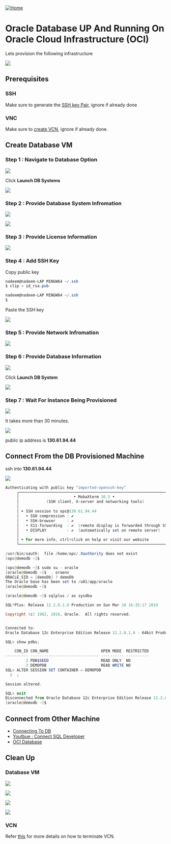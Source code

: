 [![Home](../resources/home.png#center)](../README.md)

# Oracle Database UP And Running On Oracle Cloud Infrastructure (OCI)

Lets provision the following infrastructure

![](../resources/db-infrastructure.png)

## Prerequisites

### SSH

Make sure to generate the [SSH key Pair](GeneratingSshKey.md), ignore if already done

### VNC

Make sure to [create VCN](CreatingVCN.md), ignore if already done.


## Create Database VM


### Step 1 : Navigate to Database Option

![](../resources/navigate-database-option.png)

Click **Launch DB Systems**

![](../resources/launch-db-systems-menu.png)


### Step 2 : Provide Database System Infromation

![](../resources/db-name-se.png)


![](../resources/db-available-editions.png)

### Step 3 : Provide License Information

![](../resources/db-as-lt.png)


### Step 4 : Add SSH Key

Copy public key

```Powershell
nadeem@nadeem-LAP MINGW64 ~/.ssh
$ clip < id_rsa.pub

nadeem@nadeem-LAP MINGW64 ~/.ssh
$

```
Paste the SSH key

![](../resources/db-ssh-paste.png)

### Step 5 : Provide Network Infromation

![](../resources/db-network-info.png)


### Step 6 : Provide Database Information

![](../resources/db-info.png)

Click **Launch DB System**

![](../resources/db-launch.png)

### Step 7 : Wait For Instance Being Provisioned

![](../resources/db-being-provisoned.png)

It takes more than 30 minutes.

![](../resources/db-provisioned.png)

public ip address is **130.61.94.44**


## Connect From the DB Provisioned Machine

ssh into **130.61.94.44**

![](../resources/db-ssh-connect.png)


```Powershell
Authenticating with public key "imported-openssh-key"
     ┌────────────────────────────────────────────────────────────────────┐
     │                        • MobaXterm 10.5 •                          │
     │            (SSH client, X-server and networking tools)             │
     │                                                                    │
     │ ➤ SSH session to opc@130.61.94.44                                  │
     │   • SSH compression : ✔                                            │
     │   • SSH-browser     : ✔                                            │
     │   • X11-forwarding  : ✔  (remote display is forwarded through SSH) │
     │   • DISPLAY         : ✔  (automatically set on remote server)      │
     │                                                                    │
     │ ➤ For more info, ctrl+click on help or visit our website           │
     └────────────────────────────────────────────────────────────────────┘

/usr/bin/xauth:  file /home/opc/.Xauthority does not exist
[opc@demodb ~]$

```

```Powershell
[opc@demodb ~]$ sudo su - oracle
[oracle@demodb ~]$  . oraenv
ORACLE_SID = [demoDb] ? demoDb
The Oracle base has been set to /u01/app/oracle
[oracle@demodb ~]$
```

```Powershell
[oracle@demodb ~]$ sqlplus / as sysdba

SQL*Plus: Release 12.2.0.1.0 Production on Sun Mar 10 16:35:17 2019

Copyright (c) 1982, 2016, Oracle.  All rights reserved.


Connected to:
Oracle Database 12c Enterprise Edition Release 12.2.0.1.0 - 64bit Production

SQL> show pdbs;

    CON_ID CON_NAME                       OPEN MODE  RESTRICTED
---------- ------------------------------ ---------- ----------
         2 PDB$SEED                       READ ONLY  NO
         3 DEMOPDB                        READ WRITE NO
SQL> ALTER SESSION SET CONTAINER = DEMOPDB
  2  ;

Session altered.

SQL> exit
Disconnected from Oracle Database 12c Enterprise Edition Release 12.2.0.1.0 - 64bit Production
[oracle@demodb ~]$


```


## Connect from Other Machine

* [Connecting To DB](https://docs.cloud.oracle.com/iaas/Content/Database/Tasks/connectingDB.htm)
* [Youtbue : Connect SQL Developer](https://youtu.be/T0vN8m6yfao)
* [OCI Database](https://youtu.be/uwUvmAGk6gM)


## Clean Up 

### Database VM

![](../resources/db-initiate-termination.png)

![](../resources/db-confirm-termination.png)

![](../resources/db-being-terminated.png)

![](../resources/db-terminated.png)


### VCN

Refer [this](CreatingVCN.md#terminating-vcn) for more details on how to terminate VCN.

